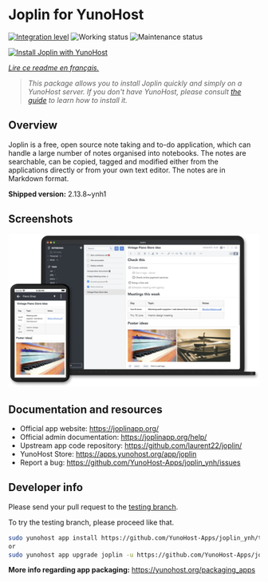 <!--
N.B.: This README was automatically generated by https://github.com/YunoHost/apps/tree/master/tools/README-generator
It shall NOT be edited by hand.
-->

# Joplin for YunoHost

[![Integration level](https://dash.yunohost.org/integration/joplin.svg)](https://dash.yunohost.org/appci/app/joplin) ![Working status](https://ci-apps.yunohost.org/ci/badges/joplin.status.svg) ![Maintenance status](https://ci-apps.yunohost.org/ci/badges/joplin.maintain.svg)

[![Install Joplin with YunoHost](https://install-app.yunohost.org/install-with-yunohost.svg)](https://install-app.yunohost.org/?app=joplin)

*[Lire ce readme en français.](./README_fr.md)*

> *This package allows you to install Joplin quickly and simply on a YunoHost server.
If you don't have YunoHost, please consult [the guide](https://yunohost.org/#/install) to learn how to install it.*

## Overview

Joplin is a free, open source note taking and to-do application, which can handle a large number of notes organised into notebooks. The notes are searchable, can be copied, tagged and modified either from the applications directly or from your own text editor. The notes are in Markdown format.

**Shipped version:** 2.13.8~ynh1

## Screenshots

![Screenshot of Joplin](./doc/screenshots/screenshot.png)

## Documentation and resources

* Official app website: <https://joplinapp.org/>
* Official admin documentation: <https://joplinapp.org/help/>
* Upstream app code repository: <https://github.com/laurent22/joplin/>
* YunoHost Store: <https://apps.yunohost.org/app/joplin>
* Report a bug: <https://github.com/YunoHost-Apps/joplin_ynh/issues>

## Developer info

Please send your pull request to the [testing branch](https://github.com/YunoHost-Apps/joplin_ynh/tree/testing).

To try the testing branch, please proceed like that.

``` bash
sudo yunohost app install https://github.com/YunoHost-Apps/joplin_ynh/tree/testing --debug
or
sudo yunohost app upgrade joplin -u https://github.com/YunoHost-Apps/joplin_ynh/tree/testing --debug
```

**More info regarding app packaging:** <https://yunohost.org/packaging_apps>
